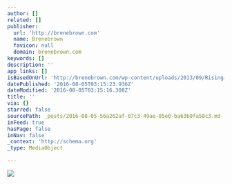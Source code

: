 ```yaml
---
author: []
related: []
publisher:
  url: 'http://brenebrown.com'
  name: Brenebrown
  favicon: null
  domain: brenebrown.com
keywords: []
description: ''
app_links: []
isBasedOnUrl: 'http://brenebrown.com/wp-content/uploads/2013/09/Rising-Strong-Manifesto.jpg'
datePublished: '2016-08-05T03:15:23.936Z'
dateModified: '2016-08-05T03:15:16.308Z'
title: ''
via: {}
starred: false
sourcePath: _posts/2016-08-05-56a262af-07c3-49ae-85e0-ba63b0fa58c3.md
inFeed: true
hasPage: false
inNav: false
_context: 'http://schema.org'
_type: MediaObject

---
```

<article style=""><img src="http://brenebrown.com/wp-content/uploads/2013/09/Rising-Strong-Manifesto.jpg" /></article>